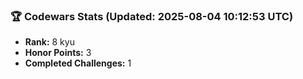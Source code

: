 ### 🏆 Codewars Stats (Updated: 2025-08-04 10:12:53 UTC)

- **Rank:** 8 kyu
- **Honor Points:** 3
- **Completed Challenges:** 1
